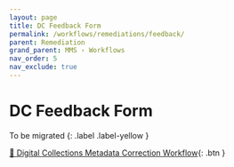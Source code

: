 ```yaml
---
layout: page
title: DC Feedback Form
permalink: /workflows/remediations/feedback/
parent: Remediation
grand_parent: MMS › Workflows
nav_order: 5
nav_exclude: true
---
```


# DC Feedback Form

To be migrated
{: .label .label-yellow }

[📄 Digital Collections Metadata Correction Workflow](https://docs.google.com/document/d/1dTbFgdM9Cd2EV9tSKwHVGR1NvForuzjrU6SPjUsxlH0/edit){: .btn }